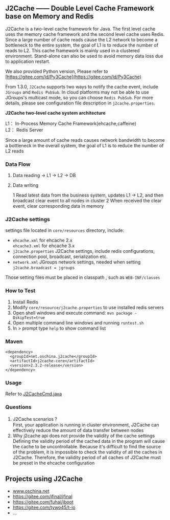 ## J2Cache —— Double Level Cache Framework base on Memory and Redis

J2Cache is a two-level cache framework for Java. The first level cache uses the memory cache framework and the second level cache uses Redis. Since a large number of cache reads cause the L2 network to become a bottleneck to the entire system, the goal of L1 is to reduce the number of reads to L2. This cache framework is mainly used in a clustered environment. Stand-alone can also be used to avoid memory data loss due to application restart.

We also provided Python version, Please refer to [https://gitee.com/ld/Py3Cache](https://gitee.com/ld/Py3Cache)

From 1.3.0, `J2Cache` supports two ways to notify the cache event, include `JGroups` and `Redis PubSub`. In cloud platforms may not be able to use JGroups's multicast mode, so you can choose `Redis PubSub`. For more details, please see configuration file description in `j2cache.properties`.

**J2Cache two-level cache system architecture**

L1： In-Process Memory Cache Framework(ehcache,caffeine)   
L2： Redis Server

Since a large amount of cache reads causes  network bandwidth to become a bottleneck in the overall system, the goal of L1 is to reduce the number of L2 reads

		 
### Data Flow

1. Data reading -> L1 -> L2 -> DB
2. Data writing

    1 Read latest data from the business system, updates L1 -> L2, and
    then broadcast clear event to all nodes in cluster
    2 When received the clear event, clear corresponding data in memory

### J2Cache settings

settings file located in `core/resources` directory, include:

* `ehcache.xml` for ehcache 2.x  
  `ehcache3.xml` for ehcache 3.x
* `j2cache.properties` J2Cache settings, include redis configurations, connection pool, broadcast, serialization etc.
* `network.xml` JGroups network settings, needed when setting `j2cache.broadcast = jgroups` 

Those setting files must be placed in classpath , such as `WEB-INF/classes`

### How to Test

1. Install Redis  
2. Modify `core/resource/j2cache.properties` to use installed redis servers
3. Open shell windows and execute command: `mvn package -DskipTest=true`  
4. Open multiple command line windows and running `runtest.sh` 
5. In > prompt type `help` to show command list 

### Maven

```
<dependency>
  <groupId>net.oschina.j2cache</groupId>  
  <artifactId>j2cache-core</artifactId>  
  <version>2.3.2-release</version>  
</dependency>
```
### Usage

Refer to [J2CacheCmd.java](https://gitee.com/ld/J2Cache/blob/master/core/src/net/oschina/j2cache/J2CacheCmd.java)

### Questions

1. J2Cache scenarios？  
First, your application is running in cluster environment, J2Cache can effectively reduce the amount of data transfer between nodes
2. Why j2cache api does not provide the validity of the cache settings  
Defining the validity period of the cached data in the program will cause the cache to be uncontrollable. Because it's difficult to find the source of the problem, it is impossible to check the validity of all the caches in J2Cache. Therefore, the validity period of all caches of J2Cache must be preset in the ehcache configuration

## Projects using J2Cache

* www.oschina.net
* https://gitee.com/jfinal/jfinal
* https://gitee.com/fuhai/jboot
* https://gitee.com/tywo45/t-io
* ...
